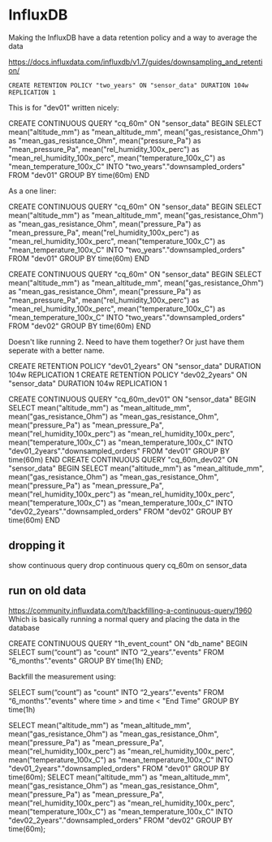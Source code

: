 # InfluxDB

Making the InfluxDB have a data retention policy and a way to average the data

<https://docs.influxdata.com/influxdb/v1.7/guides/downsampling_and_retention/>

`CREATE RETENTION POLICY "two_years" ON "sensor_data" DURATION 104w REPLICATION 1`

This is for "dev01" written nicely:

CREATE CONTINUOUS QUERY "cq_60m" ON "sensor_data" BEGIN
  SELECT mean("altitude_mm") as "mean_altitude_mm", mean("gas_resistance_Ohm") as "mean_gas_resistance_Ohm", mean("pressure_Pa") as "mean_pressure_Pa", mean("rel_humidity_100x_perc") as "mean_rel_humidity_100x_perc", mean("temperature_100x_C") as "mean_temperature_100x_C"
  INTO "two_years"."downsampled_orders"
  FROM "dev01"
  GROUP BY time(60m)
END


As a one liner:

CREATE CONTINUOUS QUERY "cq_60m" ON "sensor_data" BEGIN SELECT mean("altitude_mm") as "mean_altitude_mm", mean("gas_resistance_Ohm") as "mean_gas_resistance_Ohm", mean("pressure_Pa") as "mean_pressure_Pa", mean("rel_humidity_100x_perc") as "mean_rel_humidity_100x_perc", mean("temperature_100x_C") as "mean_temperature_100x_C" INTO "two_years"."downsampled_orders" FROM "dev01" GROUP BY time(60m) END

CREATE CONTINUOUS QUERY "cq_60m" ON "sensor_data" BEGIN SELECT mean("altitude_mm") as "mean_altitude_mm", mean("gas_resistance_Ohm") as "mean_gas_resistance_Ohm", mean("pressure_Pa") as "mean_pressure_Pa", mean("rel_humidity_100x_perc") as "mean_rel_humidity_100x_perc", mean("temperature_100x_C") as "mean_temperature_100x_C" INTO "two_years"."downsampled_orders" FROM "dev02" GROUP BY time(60m) END

Doesn't like running 2. Need to have them together? Or just have them seperate with a better name.

CREATE RETENTION POLICY "dev01_2years" ON "sensor_data" DURATION 104w REPLICATION 1
CREATE RETENTION POLICY "dev02_2years" ON "sensor_data" DURATION 104w REPLICATION 1

CREATE CONTINUOUS QUERY "cq_60m_dev01" ON "sensor_data" BEGIN SELECT mean("altitude_mm") as "mean_altitude_mm", mean("gas_resistance_Ohm") as "mean_gas_resistance_Ohm", mean("pressure_Pa") as "mean_pressure_Pa", mean("rel_humidity_100x_perc") as "mean_rel_humidity_100x_perc", mean("temperature_100x_C") as "mean_temperature_100x_C" INTO "dev01_2years"."downsampled_orders" FROM "dev01" GROUP BY time(60m) END
CREATE CONTINUOUS QUERY "cq_60m_dev02" ON "sensor_data" BEGIN SELECT mean("altitude_mm") as "mean_altitude_mm", mean("gas_resistance_Ohm") as "mean_gas_resistance_Ohm", mean("pressure_Pa") as "mean_pressure_Pa", mean("rel_humidity_100x_perc") as "mean_rel_humidity_100x_perc", mean("temperature_100x_C") as "mean_temperature_100x_C" INTO "dev02_2years"."downsampled_orders" FROM "dev02" GROUP BY time(60m) END

## dropping it
show continuous query
drop continuous query cq_60m on sensor_data

## run on old data
<https://community.influxdata.com/t/backfilling-a-continuous-query/1960>
Which is basically running a normal query and placing the data in the database

CREATE CONTINUOUS QUERY "1h_event_count"
ON "db_name"
BEGIN
SELECT sum(“count”) as "count"
INTO “2_years”."events"
FROM “6_months”."events"
GROUP BY time(1h)
END;

Backfill the measurement using:

SELECT sum(“count”) as "count"
INTO “2_years”."events"
FROM “6_months”."events"
where time > and time < "End Time"
GROUP BY time(1h)


SELECT mean("altitude_mm") as "mean_altitude_mm", mean("gas_resistance_Ohm") as "mean_gas_resistance_Ohm", mean("pressure_Pa") as "mean_pressure_Pa", mean("rel_humidity_100x_perc") as "mean_rel_humidity_100x_perc", mean("temperature_100x_C") as "mean_temperature_100x_C" INTO "dev01_2years"."downsampled_orders" FROM "dev01" GROUP BY time(60m);
SELECT mean("altitude_mm") as "mean_altitude_mm", mean("gas_resistance_Ohm") as "mean_gas_resistance_Ohm", mean("pressure_Pa") as "mean_pressure_Pa", mean("rel_humidity_100x_perc") as "mean_rel_humidity_100x_perc", mean("temperature_100x_C") as "mean_temperature_100x_C" INTO "dev02_2years"."downsampled_orders" FROM "dev02" GROUP BY time(60m);
